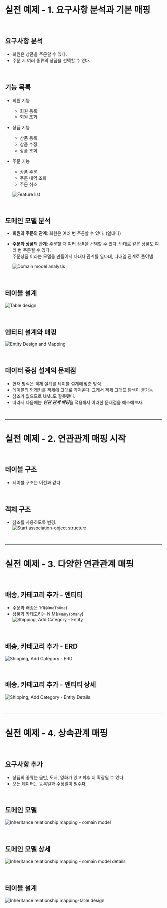 # 실전 예제 - 1. 요구사항 분석과 기본 매핑

<br>

## 요구사항 분석
* 회원은 상품을 주문할 수 있다.
* 주문 시 여러 종류의 상품을 선택할 수 있다.

<br>

## 기능 목록
* 회원 기능
  * 회원 등록
  * 회원 조회
* 상품 기능
  * 상품 등록
  * 상품 수정
  * 상품 조회
* 주문 기능
  * 상품 주문
  * 주문 내역 조회
  * 주문 취소

  ![Feature list](./img/Feature%20list.PNG)

<br>

## 도메인 모델 분석
* **회원과 주문의 관계**: 회원은 여러 번 주문할 수 있다. (일대다)
* **주문과 상품의 관계**: 주문할 때 여러 상품을 선택할 수 있다. 반대로 같은 상품도 여러 번 주문될 수 있다.  
                       주문상품 이라는 모델을 만들어서 다대다 관계를 일다대, 다대일 관계로 풀어냄  

  ![Domain model analysis](./img/Domain%20model%20analysis.PNG)

<br>

## 테이블 설계
![Table design](./img/Table%20design.PNG)

<br>

## 엔티티 설계와 매핑
![Entity Design and Mapping](./img/Entity%20Design%20and%20Mapping.PNG)

<br>

## 데이터 중심 설계의 문제점
* 현재 방식은 객체 설계를 테이블 설계에 맞춘 방식
* 테이블의 외래키를 객체에 그대로 가져온다. 그래서 객체 그래프 탐색이 불가능
* 참조가 없으므로 UML도 잘못됐다.
* 따라서 다음에는 ***연관 관계 매핑***을 적용해서 이러한 문제점을 해소해보자.

<br>

---

# 실전 예제 - 2. 연관관계 매핑 시작

<br>

## 테이블 구조
* 테이블 구조는 이전과 같다.

<br>

## 객체 구조
* 참조를 사용하도록 변경.  
  ![Start association-object structure](./img/Start%20association-object%20structure.PNG)

<br>

---

# 실전 예제 - 3. 다양한 연관관계 매핑

<br>

## 배송, 카테고리 추가 - 엔티티
* 주문과 배송은 1:1(```@OneToOne```)
* 상품과 카테고리는 N:M(```@ManyToMany```)  
  ![Shipping, Add Category - Entity](./img/Shipping,%20Add%20Category%20-%20Entity.PNG)

<br>

## 배송, 카테고리 추가 - ERD
![Shipping, Add Category - ERD](./img/Shipping,%20Add%20Category%20-%20ERD.PNG)

<br>

## 배송, 카테고리 추가 - 엔티티 상세
![Shipping, Add Category - Entity Details](./img/Shipping,%20Add%20Category%20-%20Entity%20Details.PNG)

<br>

---

# 실전 예제 - 4. 상속관계 매핑

<br>

## 요구사항 추가
* 상품의 종류는 음반, 도서, 영화가 있고 이후 더 확장될 수 있다.
* 모든 데이터는 등록일과 수정일이 필수다.

<br>

## 도메인 모델
  ![Inheritance relationship mapping - domain model](./img/Inheritance%20relationship%20mapping%20-%20domain%20model.PNG)
  
<br>

## 도메인 모델 상세
  ![Inheritance relationship mapping - domain model details](./img/Inheritance%20relationship%20mapping%20-%20domain%20model%20details.PNG)
  
<br>

## 테이블 설계
  ![Inheritance relationship mapping-table design](./img/Inheritance%20relationship%20mapping%20-%20table%20design.PNG)